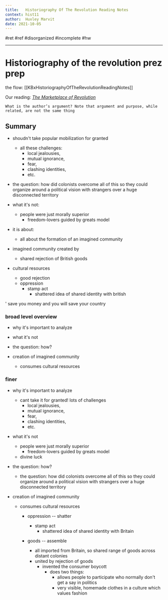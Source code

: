 ```yaml
---
title:   Historiography Of The Revolution Reading Notes
context: hist11
author:  Huxley Marvit
date: 2021-10-05
---
```


#ret #ref
#disorganized #incomplete
#hw 

***

# Historiography of the revolution prez prep

the flow: [[KBxHistoriographyOfTheRevolutionReadingNotes]]

Our reading: [_The Marketplace of Revolution_](https://drive.google.com/file/d/1hz2ifFd6SO508MVg4554ML2X193WCX4o/view?usp=sharing)


```ad-abstract
What is the author’s argument? Note that argument and purpose, while related, are not the same thing
```


## Summary

- shoudn't take popular mobilization for granted
	- all these challenges:
		- local jealousies, 
		- mutual ignorance, 
		- fear,
		- clashing identities,
		- etc.

- the question: how did colonists overcome all of this so they could organize around a political vision with strangers over a huge disconnected territory


- what it's not:
	- people were just morally superior
		- freedom-lovers guided by greats model


- it is about:
	- all about the formation of an imagined community

- imagined community created by
	- shared rejection of British goods




- cultural resources
	- good rejection
	- oppression
		- stamp act
			- shattered idea of shared identity with british






' save you money and you will save your country


### broad level overview

- why it's important to analyze
- what it's not
- the question: how?

- creation of imagined community
	- consumes cultural resources

### finer

- why it's important to analyze
	- cant take it for granted! lots of challenges
		- local jealousies, 
		- mutual ignorance, 
		- fear,
		- clashing identities,
		- etc.
		
- what it's not
	-  people were just morally superior
		- freedom-lovers guided by greats model
	- divine luck

- the question: how?
	- the question: how did colonists overcome all of this so they could organize around a political vision with strangers over a huge disconnected territory

- creation of imagined community
	- consumes cultural resources
		- oppression -- shatter 
			- stamp act
				- shattered idea of shared identity with Britain

		- goods -- assemble
			- all imported from Britain, so shared range of goods across distant colonies
			- united by rejection of goods
				- invented the consumer boycott
					- does two things:
						- allows people to participate who normally don't get a say in politics
						- very visible, homemade clothes in a culture which values fashion




















